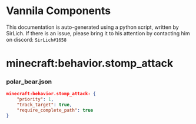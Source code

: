 # Vannila Components
This documentation is auto-generated using a python script, written by SirLich. If there is an issue, please bring it to his attention by contacting him on discord: `SirLich#1658`

# minecraft:behavior.stomp_attack
### polar_bear.json
```JSON
minecraft:behavior.stomp_attack: {
    "priority": 1,
    "track_target": true,
    "require_complete_path": true
}
```

